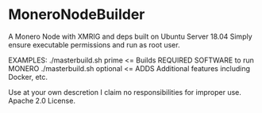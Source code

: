 # MoneroNodeBuilder
A Monero Node with XMRIG and deps built on Ubuntu Server 18.04
Simply ensure executable permissions and run as root user.

EXAMPLES:
./masterbuild.sh prime <= Builds REQUIRED SOFTWARE to run MONERO
./masterbuild.sh optional <= ADDS Additional features including Docker, etc.

Use at your own descretion I claim no responsibilities for improper use.
Apache 2.0 License.
